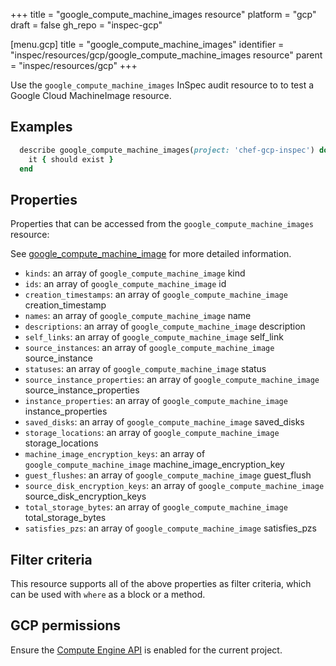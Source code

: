 +++
title = "google_compute_machine_images resource"
platform = "gcp"
draft = false
gh_repo = "inspec-gcp"

[menu.gcp]
title = "google_compute_machine_images"
identifier = "inspec/resources/gcp/google_compute_machine_images resource"
parent = "inspec/resources/gcp"
+++

Use the `google_compute_machine_images` InSpec audit resource to to test a Google Cloud MachineImage resource.

## Examples

```ruby
  describe google_compute_machine_images(project: 'chef-gcp-inspec') do
    it { should exist }
  end
```

## Properties

Properties that can be accessed from the `google_compute_machine_images` resource:

See [google_compute_machine_image](google_compute_machine_image) for more detailed information.

  * `kinds`: an array of `google_compute_machine_image` kind
  * `ids`: an array of `google_compute_machine_image` id
  * `creation_timestamps`: an array of `google_compute_machine_image` creation_timestamp
  * `names`: an array of `google_compute_machine_image` name
  * `descriptions`: an array of `google_compute_machine_image` description
  * `self_links`: an array of `google_compute_machine_image` self_link
  * `source_instances`: an array of `google_compute_machine_image` source_instance
  * `statuses`: an array of `google_compute_machine_image` status
  * `source_instance_properties`: an array of `google_compute_machine_image` source_instance_properties
  * `instance_properties`: an array of `google_compute_machine_image` instance_properties
  * `saved_disks`: an array of `google_compute_machine_image` saved_disks
  * `storage_locations`: an array of `google_compute_machine_image` storage_locations
  * `machine_image_encryption_keys`: an array of `google_compute_machine_image` machine_image_encryption_key
  * `guest_flushes`: an array of `google_compute_machine_image` guest_flush
  * `source_disk_encryption_keys`: an array of `google_compute_machine_image` source_disk_encryption_keys
  * `total_storage_bytes`: an array of `google_compute_machine_image` total_storage_bytes
  * `satisfies_pzs`: an array of `google_compute_machine_image` satisfies_pzs

## Filter criteria

This resource supports all of the above properties as filter criteria, which can be used
with `where` as a block or a method.

## GCP permissions

Ensure the [Compute Engine API](https://console.cloud.google.com/apis/library/compute.googleapis.com/) is enabled for the current project.

